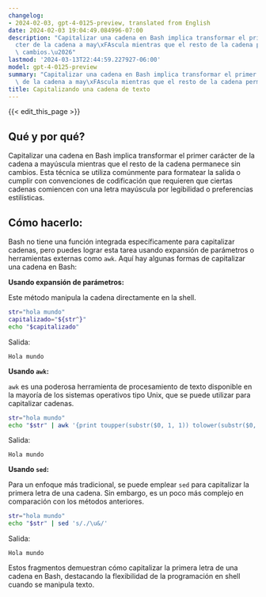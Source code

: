 ```yaml
---
changelog:
- 2024-02-03, gpt-4-0125-preview, translated from English
date: 2024-02-03 19:04:49.084996-07:00
description: "Capitalizar una cadena en Bash implica transformar el primer car\xE1\
  cter de la cadena a may\xFAscula mientras que el resto de la cadena permanece sin\
  \ cambios.\u2026"
lastmod: '2024-03-13T22:44:59.227927-06:00'
model: gpt-4-0125-preview
summary: "Capitalizar una cadena en Bash implica transformar el primer car\xE1cter\
  \ de la cadena a may\xFAscula mientras que el resto de la cadena permanece sin cambios.\u2026"
title: Capitalizando una cadena de texto
---
```


{{< edit_this_page >}}

## Qué y por qué?
Capitalizar una cadena en Bash implica transformar el primer carácter de la cadena a mayúscula mientras que el resto de la cadena permanece sin cambios. Esta técnica se utiliza comúnmente para formatear la salida o cumplir con convenciones de codificación que requieren que ciertas cadenas comiencen con una letra mayúscula por legibilidad o preferencias estilísticas.

## Cómo hacerlo:

Bash no tiene una función integrada específicamente para capitalizar cadenas, pero puedes lograr esta tarea usando expansión de parámetros o herramientas externas como `awk`. Aquí hay algunas formas de capitalizar una cadena en Bash:

**Usando expansión de parámetros:**

Este método manipula la cadena directamente en la shell.

```bash
str="hola mundo"
capitalizado="${str^}"
echo "$capitalizado"
```
Salida:
```
Hola mundo
```

**Usando `awk`:**

`awk` es una poderosa herramienta de procesamiento de texto disponible en la mayoría de los sistemas operativos tipo Unix, que se puede utilizar para capitalizar cadenas.

```bash
str="hola mundo"
echo "$str" | awk '{print toupper(substr($0, 1, 1)) tolower(substr($0, 2))}'
```
Salida:
```
Hola mundo
```

**Usando `sed`:**

Para un enfoque más tradicional, se puede emplear `sed` para capitalizar la primera letra de una cadena. Sin embargo, es un poco más complejo en comparación con los métodos anteriores.

```bash
str="hola mundo"
echo "$str" | sed 's/./\u&/'
```
Salida:
```
Hola mundo
```

Estos fragmentos demuestran cómo capitalizar la primera letra de una cadena en Bash, destacando la flexibilidad de la programación en shell cuando se manipula texto.
